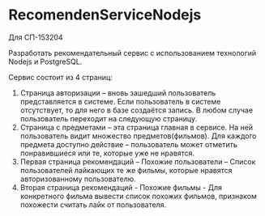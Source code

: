 # RecomendenServiceNodejs
Для СП-153204

Разработать рекомендательный сервис с использованием технологий Nodejs и PostgreSQL.

Сервис состоит из 4 страниц:

1. Страница авторизации – вновь зашедший пользователь представляется в системе. Если пользователь в системе отсутствует, то для него в базе создаётся запись. В любом случае пользователь переходит на следующую страницу.
2. Страница с предметами – эта страница главная в сервисе. На ней пользователь видит множество предметов(фильмов). Для каждого предмета доступно действие – пользователь может отметить понравившиеся или те, которые уже не нравятся.
3. Первая страница рекомендаций –  Похожие пользователи – Список пользователей лайкающих те же фильмы, которые нравятся авторизованному пользователю.
4. Вторая страница рекомендаций -  Похожие фильмы -  Для конкретного фильма вывести список похожих фильмов, признаком похожести считать лайк от пользователя.  
